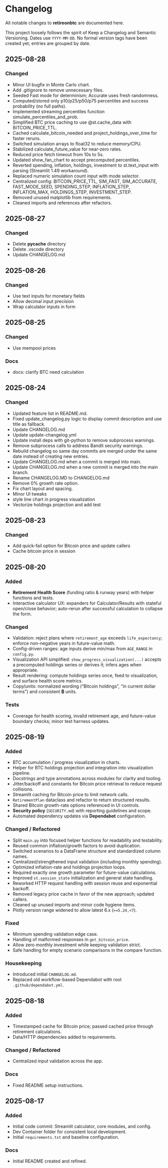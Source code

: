 # Changelog

All notable changes to **retireonbtc** are documented here.

This project loosely follows the spirit of Keep a Changelog and Semantic Versioning. Dates use `YYYY-MM-DD`. No formal version tags have been created yet; entries are grouped by date.

## 2025-08-28

### Changed
- Minor UI bugfix in Monte Carlo chart.
- Add .gitignore to remove unnecessary files.
- Seeded Fast mode for determinism; Accurate uses fresh randomness. 
- Computed/stored only p10/p25/p50/p75 percentiles and success probability (no full paths). 
- Implemented streaming percentiles function simulate_percentiles_and_prob. 
- Simplified BTC price caching to use @st.cache_data with BITCOIN_PRICE_TTL. 
- Cached calculate_bitcoin_needed and project_holdings_over_time for faster reruns.
- Switched simulation arrays to float32 to reduce memory/CPU. 
- Stabilized calculate_future_value for near‑zero rates.
- Reduced price fetch timeout from 10s to 5s. 
- Updated show_fan_chart to accept precomputed percentiles. 
- Reverted spending, inflation, holdings, investment to st.text_input with parsing (Streamlit 1.49 workaround). 
- Replaced numeric simulation count input with mode selector.
- Centralized config: BITCOIN_PRICE_TTL, SIM_FAST, SIM_ACCURATE, FAST_MODE_SEED, SPENDING_STEP, INFLATION_STEP, INFLATION_MAX, HOLDINGS_STEP, INVESTMENT_STEP.
- Removed unused matplotlib from requirements.
- Cleaned imports and references after refactors.

## 2025-08-27

### Changed
- Delete __pycache__ directory
- Delete .vscode directory
- Update CHANGELOG.md

## 2025-08-26

### Changed
- Use text inputs for monetary fields
- Allow decimal input precision
- Wrap calculator inputs in form

## 2025-08-25

### Changed
- Use mempool prices

### Docs
- docs: clarify BTC need calculation

## 2025-08-24

### Changed
- Updated feature list in README.md.
- Fixed update_changelog.py logic to display commit description and use title as fallback.
- Update CHANGELOG.md
- Update update-changelog.yml
- Update install deps with git-python to remove subprocess warnings.
- Remove subprocess calls to address Bandit security warnings.
- Rebuild changelog so same day commits are merged under the same date instead of creating new entries.
- Update CHANGELOG.md when a commit is merged into main.
- Update CHANGELOG.md when a new commit is merged into the main branch.
- Rename CHANGELOG.MD to CHANGELOG.md
- Remove 0% growth rate option.
- Fix chart layout and spacing.
- Minor UI tweaks
- style line chart in progress visualization
- Vectorize holdings projection and add test

## 2025-08-23

### Changed
- Add quick-fail option for Bitcoin price and update callers
- Cache bitcoin price in session

## 2025-08-20

### Added
- **Retirement Health Score** (funding ratio & runway years) with helper functions and tests.
- Interactive calculator UX: expanders for Calculator/Results with stateful open/close behavior; auto-rerun after successful calculation to collapse the form.

### Changed
- Validation: reject plans where `retirement_age` exceeds `life_expectancy`; enforce non-negative years in future-value math.
- Config-driven ranges: age inputs derive min/max from `AGE_RANGE` in `config.py`.
- Visualization API simplified: `show_progress_visualization(...)` accepts a precomputed holdings series or derives it; infers ages when appropriate.
- Result rendering: compute holdings series once, feed to visualization, and surface health score metrics.
- Copy/units: normalized wording (“Bitcoin holdings”, “in current dollar terms”) and consistent **₿** units.

### Tests
- Coverage for health scoring, invalid retirement age, and future-value boundary checks; minor test harness updates.

## 2025-08-19

### Added
- BTC accumulation / progress visualization in charts.
- Helper for BTC holdings projection and integration into visualization pipeline.
- Docstrings and type annotations across modules for clarity and tooling.
- Jitter/backoff and constants for Bitcoin price retrieval to reduce request collisions.
- Streamlit caching for Bitcoin price to limit network calls.
- `RetirementPlan` dataclass and refactor to return structured results.
- Shared Bitcoin growth-rate options referenced in UI controls.
- **Security policy** (`SECURITY.md`) with reporting guidelines and scope.
- Automated dependency updates via **Dependabot** configuration.

### Changed / Refactored
- Split `main.py` into focused helper functions for readability and testability.
- Reused common inflation/growth factors to avoid duplication.
- Switched scenarios to a DataFrame structure and standardized column names.
- Centralized/strengthened input validation (including monthly spending).
- Optimized inflation-rate and holdings projection loops.
- Required exactly one growth parameter for future-value calculations.
- Improved `st.session_state` initialization and general state handling.
- Reworked HTTP request handling with session reuse and exponential backoff.
- Removed legacy price cache in favor of the new approach; updated callers.
- Cleaned up unused imports and minor code hygiene items.
- Plotly version range widened to allow latest 6.x (`>=5.24,<7`).

### Fixed
- Minimum spending validation edge case.
- Handling of malformed responses in `get_bitcoin_price`.
- Allow zero monthly investment while keeping validation strict.
- Safe handling for empty scenario comparisons in the compare function.

### Housekeeping
- Introduced initial `CHANGELOG.md`.
- Replaced old workflow-based Dependabot with root `.github/dependabot.yml`.

## 2025-08-18

### Added
- Timestamped cache for Bitcoin price; passed cached price through retirement calculations.
- Data/HTTP dependencies added to requirements.

### Changed / Refactored
- Centralized input validation across the app.

### Docs
- Fixed README setup instructions.

## 2025-08-17

### Added
- Initial code commit: Streamlit calculator, core modules, and config.
- Dev Container folder for consistent local development.
- Initial `requirements.txt` and baseline configuration.

### Docs
- Initial README created and refined.
